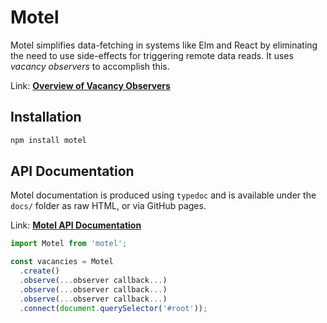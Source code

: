 # Motel

Motel simplifies data-fetching in systems like Elm and React by
eliminating the need to use side-effects for triggering remote 
data reads. It uses *vacancy observers* to accomplish this.

Link: **[Overview of Vacancy Observers](https://gist.github.com/greim/3de3bcb71a672e11c75e371b7b81f4bb)**

## Installation

```bash
npm install motel
```

## API Documentation

Motel documentation is produced using `typedoc` and is available
under the `docs/` folder as raw HTML, or via GitHub pages.

Link: **[Motel API Documentation](https://greim.github.io/motel/)**

```js
import Motel from 'motel';

const vacancies = Motel
  .create()
  .observe(...observer callback...)
  .observe(...observer callback...)
  .observe(...observer callback...)
  .connect(document.querySelector('#root'));
```

